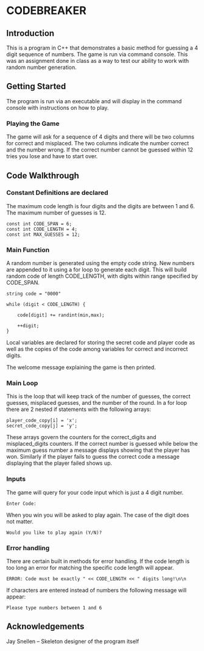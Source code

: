 # CODEBREAKER
## Introduction
This is a program in C++ that demonstrates a basic method for guessing a 4 digit sequence of numbers. 
The game is run via command console. This was an assignment done in class as a way to test our ability to work with random 
number generation.
## Getting Started
The program is run via an executable and will display in the command console with instructions on how to play. 
### Playing the Game
The game will ask for a sequence of 4 digits and there will be two columns for correct and misplaced. The two columns indicate the number correct and the number wrong. If the correct number cannot be guessed within 12 tries you lose and have to start over.
## Code Walkthrough
### Constant Definitions are declared
The maximum code length is four digits and the digits are between 1 and 6. The maximum number of guesses is 12.
```
const int CODE_SPAN = 6;
const int CODE_LENGTH = 4;
const int MAX_GUESSES = 12;
```
### Main Function
A random number is generated using the empty code string. New numbers are appended to it using a for loop to generate each digit.
This will build random code of length CODE_LENGTH, with digits within range specified by CODE_SPAN. 
```
string code = "0000"

while (digit < CODE_LENGTH) {
		
	code[digit] += randint(min,max);
		
	++digit;	
}
```
Local variables are declared for storing the secret code and player code as well as the copies of the code 
among variables for correct and incorrect digits.

The welcome message explaining the game is then printed.

### Main Loop
This is the loop that will keep track of the number of guesses, the correct guesses, misplaced guesses, and
the number of the round.
In a for loop there are 2 nested if statements with the following arrays: 
```
player_code_copy[i] = 'x';
secret_code_copy[j] = 'y';
```
These arrays govern the counters for the correct_digits and misplaced_digits counters.
If the correct number is guessed while below the maximum guess number a message displays showing that the player has won.
Similarly if the player fails to guess the correct code a message displaying that the player failed shows up.

### Inputs
The game will query for your code input which is just a 4 digit number.
```
Enter Code: 
```
When you win you will be asked to play again. The case of the digit does not matter.
```
Would you like to play again (Y/N)? 
```

### Error handling
There are certain built in methods for error handling.
If the code length is too long an error for matching the specific code length will appear.
```
ERROR: Code must be exactly " << CODE_LENGTH << " digits long!\n\n
```
If characters are entered instead of numbers the following message will appear:
```
Please type numbers between 1 and 6
```

## Acknowledgements
Jay Snellen – Skeleton designer of the program itself
